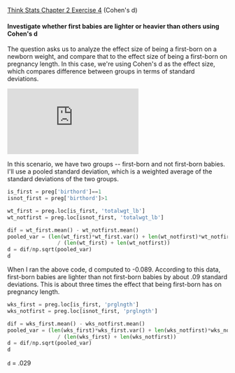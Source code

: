 [Think Stats Chapter 2 Exercise 4](http://greenteapress.com/thinkstats2/html/thinkstats2003.html#toc24) (Cohen's d)

#### Investigate whether first babies are lighter or heavier than others using Cohen's d

The question asks us to analyze the effect size of being a first-born on a newborn weight, and compare that to the effect size of being a first-born on pregnancy length. In this case, we're using Cohen's d as the effect size, which compares difference between groups in terms of standard deviations.

![equation](https://latex.codecogs.com/gif.latex?d%20%3D%20%5Cfrac%7B%5Ctext%7Bmean%20difference%7D%7D%7B%5Ctext%7Bstandard%20deviation%7D%7D%20%3D%20%5Cfrac%7B%5Cbar%7Bx_1%7D%20-%20%5Cbar%7Bx_2%7D%7D%7Bs%7D)

In this scenario, we have two groups -- first-born and not first-born babies. I'll use a pooled standard deviation, which is a weighted average of the standard deviations of the two groups.

```python
is_first = preg['birthord']==1
isnot_first = preg['birthord']>1

wt_first = preg.loc[is_first, 'totalwgt_lb']
wt_notfirst = preg.loc[isnot_first, 'totalwgt_lb']

dif = wt_first.mean() - wt_notfirst.mean()
pooled_var = (len(wt_first)*wt_first.var() + len(wt_notfirst)*wt_notfirst.var()) \
                / (len(wt_first) + len(wt_notfirst))
d = dif/np.sqrt(pooled_var)
d
```

When I ran the above code, d computed to -0.089. According to this data, first-born babies are lighter than not first-born babies by about .09 standard deviations. This is about three times the effect that being first-born has on pregnancy length.

```python
wks_first = preg.loc[is_first, 'prglngth']
wks_notfirst = preg.loc[isnot_first, 'prglngth']

dif = wks_first.mean() - wks_notfirst.mean()
pooled_var = (len(wks_first)*wks_first.var() + len(wks_notfirst)*wks_notfirst.var()) \
                / (len(wks_first) + len(wks_notfirst))
d = dif/np.sqrt(pooled_var)
d      
```

`d` = .029

